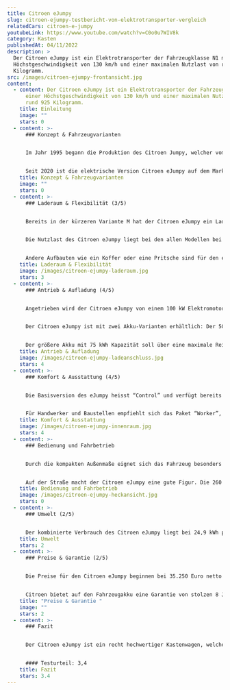 ```yaml
---
title: Citroen eJumpy
slug: citroen-ejumpy-testbericht-von-elektrotransporter-vergleich
relatedCars: citroen-e-jumpy
youtubeLink: https://www.youtube.com/watch?v=C0o0u7WIV8k
category: Kasten
publishedAt: 04/11/2022
description: >
  Der Citroen eJumpy ist ein Elektrotransporter der Fahrzeugklasse N1 mit einer
  Höchstgeschwindigkeit von 130 km/h und einer maximalen Nutzlast von rund 925
  Kilogramm.
src: /images/citroen-ejumpy-frontansicht.jpg
content:
  - content: Der Citroen eJumpy ist ein Elektrotransporter der Fahrzeugklasse N1 mit
      einer Höchstgeschwindigkeit von 130 km/h und einer maximalen Nutzlast von
      rund 925 Kilogramm.
    title: Einleitung
    image: ""
    stars: 0
  - content: >-
      ### Konzept & Fahrzeugvarianten


      Im Jahr 1995 begann die Produktion des Citroen Jumpy, welcher vom PSA-Konzern entwickelt wurde und mit dem Peugeot Expert und dem Fiat Scudo zwei Schwestermodelle besaß. Auch die zweite Generation ab 2007 war ein Gemeinschaftsprojekt der drei Hersteller. Dies änderte sich aber mit der dritten Generation, die seit 2016 auf dem Markt ist. Diese ist auch in Zusammenarbeit mit Toyota entstanden, wodurch der Jumpy gleich drei Geschwister hat: den Peugeot Expert, den Toyota Proace sowie den Opel Vivaro.


      Seit 2020 ist die elektrische Version Citroen eJumpy auf dem Markt. Der Kastenwagen ist elektrisch in zwei Längen erhältlich: 4,95 Meter (M) sowie 5,30 Meter (XL). Außerdem hat der Kunde die Wahl zwischen zwei Akkus mit 50 kWh bzw. 75 kWh Kapazität, welche natürlich unterschiedliche Reichweiten ermöglichen. Der Citroen eJumpy ist auch als Kombi erhältlich, mit Sitzen und Fenstern im Fond. Hier soll es aber um die Kastenwagen-Version gehen.
    title: Konzept & Fahrzeugvarianten
    image: ""
    stars: 0
  - content: >-
      ### Laderaum & Flexibilität (3/5)


      Bereits in der kürzeren Variante M hat der Citroen eJumpy ein Ladevolumen von maximal 5.800 Liter. Der Stauraum kann über zwei geteilte, seitlich schwenkende Hecktüren oder eine nach oben schwingende Heckklappe beladen werden. Außerdem ist eine seitliche Schiebetür serienmäßig vorhanden. Der Laderaum hat beim eJumpy M eine Länge von rund 2,41 Meter, die Breite liegt bei maximal 1,62 Meter und die Ladung kann bis zu 1,33 Meter hoch geladen werden. Bei der größeren Versionen ändert sich vor allem die Länge des Laderaums: als Jumpy XL liegt diese bei 2,76 Meter. Dadurch entsteht ein Ladevolumen von maximal 6.600 Liter.


      Die Nutzlast des Citroen eJumpy liegt bei den allen Modellen bei rund 925 Kilogramm. Allerdings gibt es die 50 kWh-Version mit einer optionalen erhöhten Nutzlast, welche dann bei rund 1.150 Kilogramm liegt. Die Anhängelast ist bei allen Modellen gleich: 1.000 Kilogramm für gebremste, 750 Kilogramm für ungebremste Anhänger.


      Andere Aufbauten wie ein Koffer oder eine Pritsche sind für den eJumpy nicht verfügbar.
    title: Laderaum & Flexibilität
    image: /images/citroen-ejumpy-laderaum.jpg
    stars: 3
  - content: >-
      ### Antrieb & Aufladung (4/5)


      Angetrieben wird der Citroen eJumpy von einem 100 kW Elektromotor, der ein Drehmoment von 260 Nm bereitstellt und den Citroen in ungefähr 12 Sekunden von 0 auf 100 km/h bringt. Wie meist bei Elektrofahrzeugen erfolgt die Kraftübertragung stufenlos. Die Höchstgeschwindigkeit beträgt bei allen Versionen bei 130 km/h. 


      Der Citroen eJumpy ist mit zwei Akku-Varianten erhältlich: Der 50 kWh-Akku ermöglicht maximale Reichweiten um die 230 Kilometer. Für eine 11 kW Wechselstrom-Wallbox gibt Citroen die volle Aufladungszeit mit 4 Stunden und 45 Minuten an. Außerdem ist eine Schnellladefunktion für eine 100 kW Gleichstrom-Wallbox verfügbar, welche die Ladung von 0 auf 80% in gerade einmal 32 Minuten erledigen soll.


      Der größere Akku mit 75 kWh Kapazität soll über eine maximale Reichweite von rund 320 Kilometer liegen ermöglichen, was sehr beachtlich ist für ein Fahrzeug dieser Größe. Allerdings dürften solche Strecken nur ohne Zuladung und mit wenig Steigung zu schaffen sein. Die Ladezeiten liegen hier bei rund 7 Stunden für die Wallbox und rund 48 Minuten für die 80-prozentige Schnellaufladung.
    title: Antrieb & Aufladung
    image: /images/citroen-ejumpy-ladeanschluss.jpg
    stars: 4
  - content: >-
      ### Komfort & Ausstattung (4/5)


      Die Basisversion des eJumpy heisst “Control” und verfügt bereits serienmäßig über ABS, einen Doppel-Airbag, eine praktische Berganfahrhilfe sowie eine Zentralverriegelung. Für rund 1.500 Euro mehr bekommt man die Ausstattungslinie “Club”, welche zusätzlich über eine Audioanlage, eine akustische Einparkhilfe, Klimaanlage sowie Regen- und Lichtsensor verfügt. 


      Für Handwerker und Baustellen empfiehlt sich das Paket “Worker”, welches etwa 3.000 Euro über dem Basismodell liegt. Dieses beinhaltet ein “Baustellen-Paket” mit erhöhter Bodenfreiheit und einem Motorschutz sowie einer erhöhten Nutzlast von rund 1.150 Kilogramm. Und eine sogenannte “Grip Control” verhindert das Durchdrehen der Räder auf unbefestigtem Untergrund. Zusätzliche praktische Extras für den eJumpy beinhalten eine Anhängerkupplung (480 Euro), eine zusätzliche linke Schiebetür (370 Euro) sowie eine verglaste Trennwand (ab 150 Euro).
    title: Komfort & Ausstattung
    image: /images/citroen-ejumpy-innenraum.jpg
    stars: 4
  - content: >-
      ### Bedienung und Fahrbetrieb


      Durch die kompakten Außenmaße eignet sich das Fahrzeug besonders  für schmale Wege in Der eJumpy ist ein recht luxuriöser Kastenwagen, dessen Fahrerkabine sehr komfortabel und hochwertig ist. Die Anzeigen sind fast alle digital und auch sonst mutet das Armaturenbrett sehr modern an. Der Transporter wirkt dadurch weniger wie ein robuster Handwerker-Kastenwagen und mehr wie ein komfortabler Kleinbus. Etwas gewöhnungsbedürftig ist der Fahrmodus-Schalter, der nur mit einem Finger bedient werden kann, wodurch die Auswahl etwas hakelig ist.


      Auf der Straße macht der Citroen eJumpy eine gute Figur. Die 260 Nm brauchen für ihre Entfaltung nicht wie beim Verbrennermotor einen konkreten Drehzahlbereich, sondern sind direkt vorhanden. Dadurch beschleunigt der Elektrotransporter mehr als ordentlich und ist dank 100 kW Leistung auch auf Landstraßen flott unterwegs. Und auch die Autobahn ist kein Hindernis, allerdings ist das Fahrzeug bei 100 km/h abgeriegelt.
    title: Bedienung und Fahrbetrieb
    image: /images/citroen-ejumpy-heckansicht.jpg
    stars: 0
  - content: >-
      ### Umwelt (2/5)


      Der kombinierte Verbrauch des Citroen eJumpy liegt bei 24,9 kWh pro 100 km. Das Fahrzeug verbraucht damit deutlich mehr als andere Modelle seiner Größe. Bei angenommenen 30 Cent pro Kilowattstunde kosten 100 km Fahrstrecke 7,47 €.
    title: Umwelt
    stars: 2
  - content: >-
      ### Preise & Garantie (2/5)


      Die Preise für den Citroen eJumpy beginnen bei 35.250 Euro netto für den eJumpy M mit 50 kWh-Akku und Basisausstattung. Die Variante mit einer Akkukapazität von 75 kWh kostet exakt 5.000 Euro mehr. Der eJumpy XL mit 5,30 Meter Länge ist ab 36.330 Euro netto verfügbar, ab 40.880 Euro mit dem größeren Akku. Alle Batterien sind im Preis enthalten und müssen nicht dazu gemietet werden.


      Citroen bietet auf den Fahrzeugakku eine Garantie von stolzen 8 Jahren bzw. 160.000 Kilometer. Für das Fahrzeug gelten wie üblich bei Citroen eine Herstellergarantie von 2 Jahren ohne Kilometerbeschränkung.
    title: "Preise & Garantie "
    image: ""
    stars: 2
  - content: >-
      ### Fazit


      Der Citroen eJumpy ist ein recht hochwertiger Kastenwagen, welcher zudem mit einer recht hohen Reichweite punktet. Der Laderaum ist sehr geräumig und einfach beladbar und es gibt viele praktische Ausstattungsdetails für den Berufsalltag, wodurch der eJumpy speziell für Lieferanten und Handwerker sehr interessant sein dürfte. Allerdings ist das Fahrzeug nicht gerade günstig. Die eJumpy-Modelle kosten 8.000 bis 10.000 Euro netto mehr als das vergleichbare Verbrenner-Modell. Dadurch könnte das Fahrzeug für einige Interessenten schlich nicht erschwinglich sein.


      #### Testurteil: 3,4
    title: Fazit
    stars: 3.4
---
```

